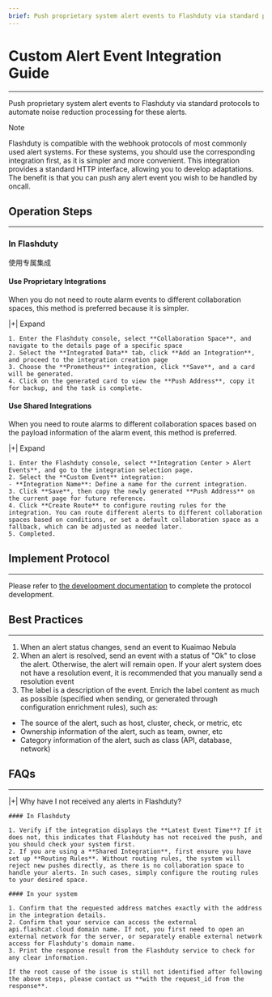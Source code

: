 ```yaml
---
brief: Push proprietary system alert events to Flashduty via standard protocols to automate noise reduction processing for these alerts.
---
```


# Custom Alert Event Integration Guide

---

Push proprietary system alert events to Flashduty via standard protocols to automate noise reduction processing for these alerts.

> [!NOTE]
> Flashduty is compatible with the webhook protocols of most commonly used alert systems. For these systems, you should use the corresponding integration first, as it is simpler and more convenient. This integration provides a standard HTTP interface, allowing you to develop adaptations. The benefit is that you can push any alert event you wish to be handled by oncall.

## Operation Steps
---

### In Flashduty

使用专属集成

#### Use Proprietary Integrations

When you do not need to route alarm events to different collaboration spaces, this method is preferred because it is simpler.

|+| Expand

    1. Enter the Flashduty console, select **Collaboration Space**, and navigate to the details page of a specific space
    2. Select the **Integrated Data** tab, click **Add an Integration**, and proceed to the integration creation page
    3. Choose the **Prometheus** integration, click **Save**, and a card will be generated.
    4. Click on the generated card to view the **Push Address**, copy it for backup, and the task is complete.

#### Use Shared Integrations

When you need to route alarms to different collaboration spaces based on the payload information of the alarm event, this method is preferred.

|+| Expand

    1. Enter the Flashduty console, select **Integration Center > Alert Events**, and go to the integration selection page.
    2. Select the **Custom Event** integration:
    - **Integration Name**: Define a name for the current integration.
    3. Click **Save**, then copy the newly generated **Push Address** on the current page for future reference.
    4. Click **Create Route** to configure routing rules for the integration. You can route different alerts to different collaboration spaces based on conditions, or set a default collaboration space as a fallback, which can be adjusted as needed later.
    5. Completed.

## Implement Protocol
---

Please refer to [the development documentation](https://developer.flashcat.cloud/zh/flashduty/custom-alert) to complete the protocol development.

## Best Practices
---

1. When an alert status changes, send an event to Kuaimao Nebula
2. When an alert is resolved, send an event with a status of "Ok" to close the alert. Otherwise, the alert will remain open. If your alert system does not have a resolution event, it is recommended that you manually send a resolution event
3. The label is a description of the event. Enrich the label content as much as possible (specified when sending, or generated through configuration enrichment rules), such as:
- The source of the alert, such as host, cluster, check, or metric, etc
- Ownership information of the alert, such as team, owner, etc
- Category information of the alert, such as class (API, database, network)

## FAQs
---

|+| Why have I not received any alerts in Flashduty?

    #### In Flashduty

    1. Verify if the integration displays the **Latest Event Time**? If it does not, this indicates that Flashduty has not received the push, and you should check your system first.
    2. If you are using a **Shared Integration**, first ensure you have set up **Routing Rules**. Without routing rules, the system will reject new pushes directly, as there is no collaboration space to handle your alerts. In such cases, simply configure the routing rules to your desired space.

    #### In your system

    1. Confirm that the requested address matches exactly with the address in the integration details.
    2. Confirm that your service can access the external api.flashcat.cloud domain name. If not, you first need to open an external network for the server, or separately enable external network access for Flashduty's domain name.
    3. Print the response result from the Flashduty service to check for any clear information.

    If the root cause of the issue is still not identified after following the above steps, please contact us **with the request_id from the response**.